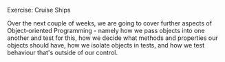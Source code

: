 Exercise: Cruise Ships

Over the next couple of weeks, we are going to cover further aspects of Object-oriented Programming - namely how we pass objects into one another and test for this, how we decide what methods and properties our objects should have, how we isolate objects in tests, and how we test behaviour that's outside of our control.
